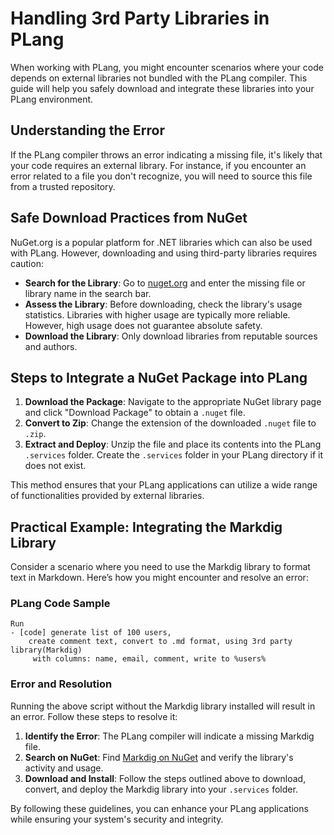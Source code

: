 ﻿# Handling 3rd Party Libraries in PLang

When working with PLang, you might encounter scenarios where your code depends on external libraries not bundled with the PLang compiler. This guide will help you safely download and integrate these libraries into your PLang environment.

## Understanding the Error

If the PLang compiler throws an error indicating a missing file, it's likely that your code requires an external library. For instance, if you encounter an error related to a file you don't recognize, you will need to source this file from a trusted repository.

## Safe Download Practices from NuGet

NuGet.org is a popular platform for .NET libraries which can also be used with PLang. However, downloading and using third-party libraries requires caution:

- **Search for the Library**: Go to [nuget.org](https://www.nuget.org) and enter the missing file or library name in the search bar.
- **Assess the Library**: Before downloading, check the library's usage statistics. Libraries with higher usage are typically more reliable. However, high usage does not guarantee absolute safety.
- **Download the Library**: Only download libraries from reputable sources and authors.

## Steps to Integrate a NuGet Package into PLang

1. **Download the Package**: Navigate to the appropriate NuGet library page and click "Download Package" to obtain a `.nuget` file.
2. **Convert to Zip**: Change the extension of the downloaded `.nuget` file to `.zip`.
3. **Extract and Deploy**: Unzip the file and place its contents into the PLang `.services` folder. Create the `.services` folder in your PLang directory if it does not exist.

This method ensures that your PLang applications can utilize a wide range of functionalities provided by external libraries.

## Practical Example: Integrating the Markdig Library

Consider a scenario where you need to use the Markdig library to format text in Markdown. Here’s how you might encounter and resolve an error:

### PLang Code Sample

```plang
Run
- [code] generate list of 100 users,
    create comment text, convert to .md format, using 3rd party library(Markdig)
     with columns: name, email, comment, write to %users%
```

### Error and Resolution

Running the above script without the Markdig library installed will result in an error. Follow these steps to resolve it:

1. **Identify the Error**: The PLang compiler will indicate a missing Markdig file.
2. **Search on NuGet**: Find [Markdig on NuGet](https://www.nuget.org/packages?q=Markdig) and verify the library's activity and usage.
3. **Download and Install**: Follow the steps outlined above to download, convert, and deploy the Markdig library into your `.services` folder.

By following these guidelines, you can enhance your PLang applications while ensuring your system's security and integrity.